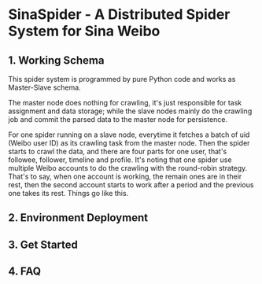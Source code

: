 # SinaSpider - A Distributed Spider System for Sina Weibo

## 1. Working Schema
This spider system is programmed by pure Python code and works as Master-Slave schema.

The master node does nothing for crawling, it's just responsible for task assignment and data storage; while the slave nodes mainly do the crawling job and commit the parsed data to the master node for persistence.

For one spider running on a slave node, everytime it fetches a batch of uid (Weibo user ID) as its crawling task from the master node. Then the spider starts to crawl the data, and there are four parts for one user, that's followee, follower, timeline and profile. It's noting that one spider use multiple Weibo accounts to do the crawling with the round-robin strategy. That's to say, when one account is working, the remain ones are in their rest, then the second account starts to work after a period and the previous one takes its rest. Things go like this. 

## 2. Environment Deployment

## 3. Get Started

## 4. FAQ


